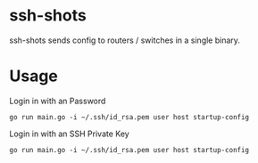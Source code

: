 # ssh-shots
ssh-shots sends config to routers / switches in a single binary.

# Usage
Login in with an Password
```
go run main.go -i ~/.ssh/id_rsa.pem user host startup-config
```
Login in with an SSH Private Key
```
go run main.go -i ~/.ssh/id_rsa.pem user host startup-config
```
